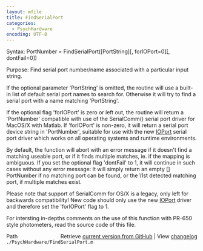 ```yaml
---
layout: mfile
title: FindSerialPort
categories:
  - PsychHardware
encoding: UTF-8
---
```


Syntax: PortNumber = FindSerialPort([PortString][, forIOPort=0][, dontFail=0])

Purpose: Find serial port number/name associated with a particular input string.

If the optional parameter 'PortString' is omitted, the routine will use a
built-in list of default serial port names to search for. Otherwise it
will try to find a serial port with a name matching 'PortString'.

If the optional flag 'forIOPort' is zero or left out, the routine will return
a 'PortNumber' compatible with use of the SerialComm() serial port driver
for MacOS/X with Matlab. If 'forIOPort' is non-zero, it will return a
serial port device string in 'PortNumber', suitable for use with the new
[IOPort](/docs/IOPort) serial port driver which works on all operating systems and
runtime environments.

By default, the function will abort with an error message if it doesn't
find a matching useable port, or if it finds multiple matches, ie. if the
mapping is ambiguous. If you set the optional flag 'dontFail' to 1, it
will continue in such cases without any error message: It will simply
return an empty [] PortNumber if no matching port can be found, or the
\1st detected matching port, if multiple matches exist.

Please note that support of SerialComm for OS/X is a legacy, only left
for backwards compatibility! New code should only use the new [IOPort](/docs/IOPort)
driver and therefore set the 'forIOPort' flag to 1.

For intersting in-depths comments on the use of this function with PR-650
style photometers, read the source code of this file.



<div class="code_header" style="text-align:right;">
  <span style="float:left;">Path&nbsp;&nbsp;</span> <span class="counter">Retrieve <a href=
  "https://raw.github.com/Psychtoolbox-3/Psychtoolbox-3/beta/./PsychHardware/FindSerialPort.m">current version from GitHub</a> | View <a href=
  "https://github.com/Psychtoolbox-3/Psychtoolbox-3/commits/beta/./PsychHardware/FindSerialPort.m">changelog</a></span>
</div>
<div class="code">
  <code>./PsychHardware/FindSerialPort.m</code>
</div>
